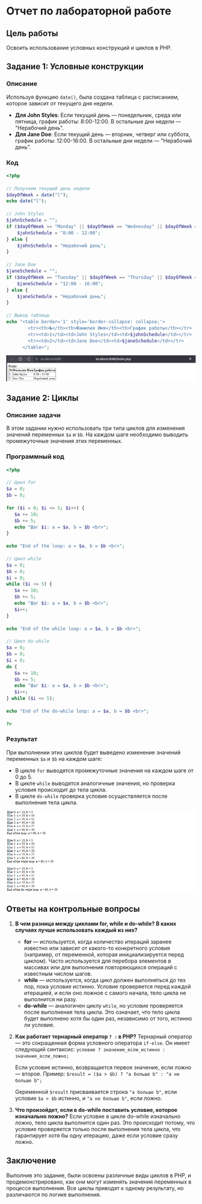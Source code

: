 # Отчет по лабораторной работе

## Цель работы

Освоить использование условных конструкций и циклов в PHP.

## Задание 1: Условные конструкции

### Описание

Используя функцию `date()`, была создана таблица с расписанием, которое зависит от текущего дня недели.

- **Для John Styles**: Если текущий день — понедельник, среда или пятница, график работы: 8:00-12:00. В остальные дни недели — "Нерабочий день".
- **Для Jane Doe**: Если текущий день — вторник, четверг или суббота, график работы: 12:00-16:00. В остальные дни недели — "Нерабочий день".

### Код

```php
<?php

// Получаем текущий день недели
$dayOfWeek = date("l");
echo date("l");

// John Styles
$johnSchedule = "";
if ($dayOfWeek == "Monday" || $dayOfWeek == "Wednesday" || $dayOfWeek == "Friday") {
    $johnSchedule = "8:00 - 12:00";
} else {
    $johnSchedule = "Нерабочий день";
}

// Jane Doe
$janeSchedule = "";
if ($dayOfWeek == "Tuesday" || $dayOfWeek == "Thursday" || $dayOfWeek == "Saturday") {
    $janeSchedule = "12:00 - 16:00";
} else {
    $janeSchedule = "Нерабочий день";
}

// Вывод таблицы 
echo "<table border='1' style='border-collapse: collapse;'>
        <tr><th>№</th><th>Фамилия Имя</th><th>График работы</th></tr>
        <tr><td>1</td><td>John Styles</td><td>$johnSchedule</td></tr>
        <tr><td>2</td><td>Jane Doe</td><td>$janeSchedule</td></tr>
      </table>";
```

![First](images/First.png)

## Задание 2: Циклы

### Описание задачи

В этом задании нужно использовать три типа циклов  для изменения значений переменных `$a` и `$b`. На каждом шаге необходимо выводить промежуточные значения этих переменных.

### Программный код

```php
<?php

// Цикл for
$a = 0;
$b = 0;

for ($i = 0; $i <= 5; $i++) {
   $a += 10;
   $b += 5;
   echo "Шаг $i: a = $a, b = $b <br>";
}

echo "End of the loop: a = $a, b = $b <br>";

// Цикл while
$a = 0;
$b = 0;
$i = 0;
while ($i <= 5) {
   $a += 10;
   $b += 5;
   echo "Шаг $i: a = $a, b = $b <br>";
   $i++;
}

echo "End of the while loop: a = $a, b = $b <br>";

// Цикл do-while
$a = 0;
$b = 0;
$i = 0;
do {
   $a += 10;
   $b += 5;
   echo "Шаг $i: a = $a, b = $b <br>";
   $i++;
} while ($i <= 5);

echo "End of the do-while loop: a = $a, b = $b <br>";

?>
```

### Результат

При выполнении этих циклов будет выведено изменение значений переменных `$a` и `$b` на каждом шаге:

- В цикле `for` выводятся промежуточные значения на каждом шаге от 0 до 5.
- В цикле `while` выводятся аналогичные значения, но проверка условия происходит до тела цикла.
- В цикле `do-while` проверка условия осуществляется после выполнения тела цикла.

![Second](images/Second.png)

## Ответы на контрольные вопросы

1. **В чем разница между циклами for, while и do-while? В каких случаях лучше использовать каждый из них?**
   - **for** — используется, когда количество итераций заранее известно или зависит от какого-то конкретного условия (например, от переменной, которая инициализируется перед циклом). Часто используется для перебора элементов в массивах или для выполнения повторяющихся операций с известным числом шагов.
   - **while** — используется, когда цикл должен выполняться до тех пор, пока условие истинно. Условие проверяется перед каждой итерацией, и если оно ложное с самого начала, тело цикла не выполнится ни разу.
   - **do-while** — аналогичен циклу `while`, но условие проверяется после выполнения тела цикла. Это означает, что тело цикла будет выполнено хотя бы один раз, независимо от того, истинно ли условие.

2. **Как работает тернарный оператор `? :` в PHP?**
   Тернарный оператор — это сокращенная форма условного оператора `if-else`. Он имеет следующий синтаксис:
   `условие ? значение_если_истинно : значение_если_ложно;`

    Если условие истинно, возвращается первое значение, если ложно — второе.
    Пример: `$result = ($a > $b) ? "a больше b" : "a не больше b";`

    Gеременной `$result` присваивается строка `"a больше b"`, если условие `$a > $b` истинно, и `"a не больше b"`, если ложно.

3. **Что произойдет, если в do-while поставить условие, которое изначально ложно?**
    Если условие в цикле do-while изначально ложно, тело цикла выполнится один раз. Это происходит потому, что условие проверяется только после выполнения тела цикла, что гарантирует хотя бы одну итерацию, даже если условие сразу ложно.

## Заключение

Выполнив это задание, были освоены различные виды циклов в PHP, и продемонстрировано, как они могут изменять значения переменных в процессе выполнения. Все циклы приводят к одному результату, но различаются по логике выполнения.
